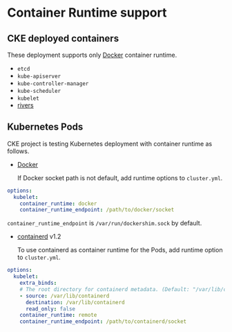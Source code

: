 Container Runtime support
=========================

CKE deployed containers
-----------------------

These deployment supports only [Docker] container runtime.

- `etcd`
- `kube-apiserver`
- `kube-controller-manager`
- `kube-scheduler`
- `kubelet`
- [rivers](https://github.com/cybozu/neco-containers/tree/master/cke-tools/src/cmd/rivers)

Kubernetes Pods
---------------

CKE project is testing Kubernetes deployment with container runtime as follows.

- [Docker]

  If Docker socket path is not default, add runtime options to `cluster.yml`.

```yaml
options:
  kubelet:
    container_runtime: docker
    container_runtime_endpoint: /path/to/docker/socket
```

  `container_runtime_endpoint` is `/var/run/dockershim.sock` by default.

- [containerd] v1.2

  To use containerd as container runtime for the Pods, add runtime option to `cluster.yml`.

```yaml
options:
  kubelet:
    extra_binds:
    # The root directory for containerd metadata. (Default: "/var/lib/containerd")
    - source: /var/lib/containerd
      destination: /var/lib/containerd
      read_only: false
    container_runtime: remote
    container_runtime_endpoint: /path/to/containerd/socket
```

[Docker]: https://www.docker.com/
[containerd]: https://containerd.io/
